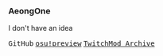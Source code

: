 ### AeongOne

I don't have an idea

<kbd>GitHub</kbd> <kbd><a href="//osu.pages.dev">osu!preview</a></kbd> <kbd><a href="//twitchmod.aeong.one">TwitchMod Archive</a></kbd>

